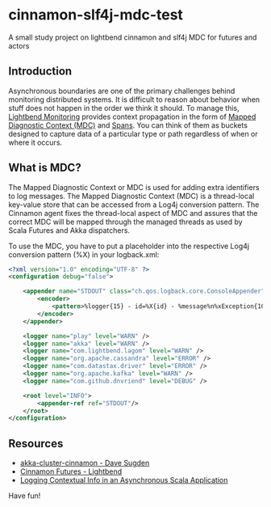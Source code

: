 # cinnamon-slf4j-mdc-test
A small study project on lightbend cinnamon and slf4j MDC for futures and actors

## Introduction
Asynchronous boundaries are one of the primary challenges behind monitoring distributed systems. It is difficult to reason
about behavior when stuff does not happen in the order we think it should. To manage this, [Lightbend Monitoring](https://developer.lightbend.com/docs/monitoring/latest/home.html)
provides context propagation in the form of [Mapped Diagnostic Context (MDC)](https://developer.lightbend.com/docs/monitoring/latest/extensions/mdc.html)
and [Spans](https://developer.lightbend.com/docs/monitoring/latest/extensions/spans.html). You can think of them as buckets designed to capture data
of a particular type or path regardless of when or where it occurs.

## What is MDC?
The Mapped Diagnostic Context or MDC is used for adding extra identifiers to log messages. The Mapped Diagnostic Context (MDC) is a
thread-local key-value store that can be accessed from a Log4j conversion pattern. The Cinnamon agent fixes the thread-local aspect
of MDC and assures that the correct MDC will be mapped through the managed threads as used by Scala Futures and Akka dispatchers.

To use the MDC, you have to put a placeholder into the respective Log4j conversion pattern (%X) in your logback.xml:

```xml
<?xml version="1.0" encoding="UTF-8" ?>
<configuration debug="false">

    <appender name="STDOUT" class="ch.qos.logback.core.ConsoleAppender">
        <encoder>
            <pattern>%logger{15} - id=%X{id} - %message%n%xException{10}</pattern>
        </encoder>
    </appender>

    <logger name="play" level="WARN" />
    <logger name="akka" level="WARN" />
    <logger name="com.lightbend.lagom" level="WARN" />
    <logger name="org.apache.cassandra" level="ERROR" />
    <logger name="com.datastax.driver" level="ERROR" />
    <logger name="org.apache.kafka" level="WARN" />
    <logger name="com.github.dnvriend" level="DEBUG" />

    <root level="INFO">
        <appender-ref ref="STDOUT"/>
    </root>
</configuration>
```

## Resources
- [akka-cluster-cinnamon - Dave Sugden](https://github.com/dsugden/akka-cluster-cinnamon)
- [Cinnamon Futures - Lightbend](https://github.com/lightbend/cinnamon-futures)
- [Logging Contextual Info in an Asynchronous Scala Application](http://code.hootsuite.com/logging-contextual-info-in-an-asynchronous-scala-application/)

Have fun!